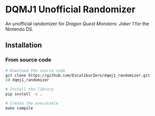 # DQMJ1 Unofficial Randomizer
An unofficial randomizer for *Dragon Quest Monsters: Joker 1* for the Nintendo DS.

## Installation
### From source code
```bash
# Download the source code
git clone https://github.com/ExcaliburZero/dqmj1_randomizer.git
cd dqmj1_randomizer

# Install the library
pip install -e .

# Create the executable
make compile
```